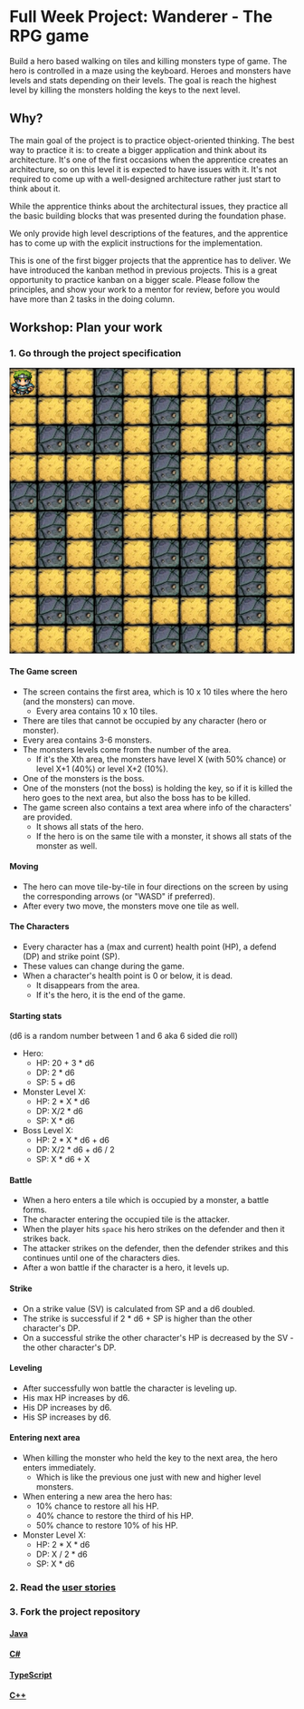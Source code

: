 # Full Week Project: Wanderer - The RPG game

Build a hero based walking on tiles and killing monsters type of game. The hero
is controlled in a maze using the keyboard. Heroes and monsters have levels and
stats depending on their levels. The goal is reach the highest level by killing
the monsters holding the keys to the next level.

## Why?

The main goal of the project is to practice object-oriented thinking. The best
way to practice it is: to create a bigger application and think about its
architecture. It's one of the first occasions when the apprentice creates an
architecture, so on this level it is expected to have issues with it. It's not
required to come up with a well-designed architecture rather just start to think
about it.

While the apprentice thinks about the architectural issues, they practice all
the basic building blocks that was presented during the foundation phase.

We only provide high level descriptions of the features, and the apprentice has
to come up with the explicit instructions for the implementation.

This is one of the first bigger projects that the apprentice has to deliver. We
have introduced the kanban method in previous projects. This is a great
opportunity to practice kanban on a bigger scale. Please follow the principles,
and show your work to a mentor for review, before you would have more than 2
tasks in the doing column.

## Workshop: Plan your work

### 1. Go through the project specification

![hero map](../img/hero-map.png)

#### The Game screen

- The screen contains the first area, which is 10 x 10 tiles where the hero (and
  the monsters) can move.
    - Every area contains 10 x 10 tiles.
- There are tiles that cannot be occupied by any character (hero or monster).
- Every area contains 3-6 monsters.
- The monsters levels come from the number of the area.
    - If it's the Xth area, the monsters have level X (with 50% chance) or level
      X+1 (40%) or level X+2 (10%).
- One of the monsters is the boss.
- One of the monsters (not the boss) is holding the key, so if it is killed the
  hero goes to the next area, but also the boss has to be killed.
- The game screen also contains a text area where info of the characters' are
  provided.
    - It shows all stats of the hero.
    - If the hero is on the same tile with a monster, it shows all stats of the
      monster as well.

#### Moving

- The hero can move tile-by-tile in four directions on the screen by using the
  corresponding arrows (or "WASD" if preferred).
- After every two move, the monsters move one tile as well.

#### The Characters

- Every character has a (max and current) health point (HP), a defend (DP) and
  strike point (SP).
- These values can change during the game.
- When a character's health point is 0 or below, it is dead.
    - It disappears from the area.
    - If it's the hero, it is the end of the game.

#### Starting stats

(d6 is a random number between 1 and 6 aka 6 sided die roll)

- Hero:
    - HP: 20 + 3 \* d6
    - DP: 2 \* d6
    - SP: 5 + d6
- Monster Level X:
    - HP: 2 \* X \* d6
    - DP: X/2 \* d6
    - SP: X \* d6
- Boss Level X:
    - HP: 2 \* X \* d6 + d6
    - DP: X/2 \* d6 + d6 / 2
    - SP: X \* d6 + X

#### Battle

- When a hero enters a tile which is occupied by a monster, a battle forms.
- The character entering the occupied tile is the attacker.
- When the player hits `space` his hero strikes on the defender and then it
  strikes back.
- The attacker strikes on the defender, then the defender strikes and this
  continues until one of the characters dies.
- After a won battle if the character is a hero, it levels up.

#### Strike

- On a strike value (SV) is calculated from SP and a d6 doubled.
- The strike is successful if 2 \* d6 + SP is higher than the other character's
  DP.
- On a successful strike the other character's HP is decreased by the SV - the
  other character's DP.

#### Leveling

- After successfully won battle the character is leveling up.
- His max HP increases by d6.
- His DP increases by d6.
- His SP increases by d6.

#### Entering next area

- When killing the monster who held the key to the next area, the hero enters
  immediately.
    - Which is like the previous one just with new and higher level monsters.
- When entering a new area the hero has:
    - 10% chance to restore all his HP.
    - 40% chance to restore the third of his HP.
    - 50% chance to restore 10% of his HP.
- Monster Level X:
    - HP: 2 \* X \* d6
    - DP: X / 2 \* d6
    - SP: X \* d6

### 2. Read the [user stories](stories.md)

### 3. Fork the project repository

#### [Java](https://github.com/green-fox-academy/wanderer-java)

#### [C#](https://github.com/green-fox-academy/wanderer-cs)

#### [TypeScript](https://github.com/green-fox-academy/wanderer-typescript)

#### [C++](https://github.com/green-fox-academy/wanderer-cpp)